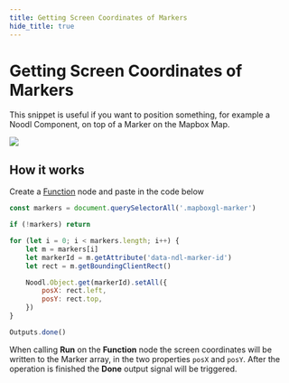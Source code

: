 ```yaml
---
title: Getting Screen Coordinates of Markers
hide_title: true
---
```

# Getting Screen Coordinates of Markers

This snippet is useful if you want to position something, for example a Noodl Component, on top of a Marker on the Mapbox Map.

<div className="ndl-image-with-background l">

![](library/modules/mapbox/guides/screen-coordinates/meteor.png)

</div>

## How it works

Create a [Function](/nodes/javascript/function) node and paste in the code below

```javascript
const markers = document.querySelectorAll('.mapboxgl-marker')

if (!markers) return

for (let i = 0; i < markers.length; i++) {
    let m = markers[i]
    let markerId = m.getAttribute('data-ndl-marker-id')
    let rect = m.getBoundingClientRect()

    Noodl.Object.get(markerId).setAll({
        posX: rect.left,
        posY: rect.top,
    })
}

Outputs.done()
```

When calling **Run** on the **Function** node the screen coordinates will be written to the Marker array, in the two properties `posX` and `posY`. After the operation is finished the **Done** output signal will be triggered.
